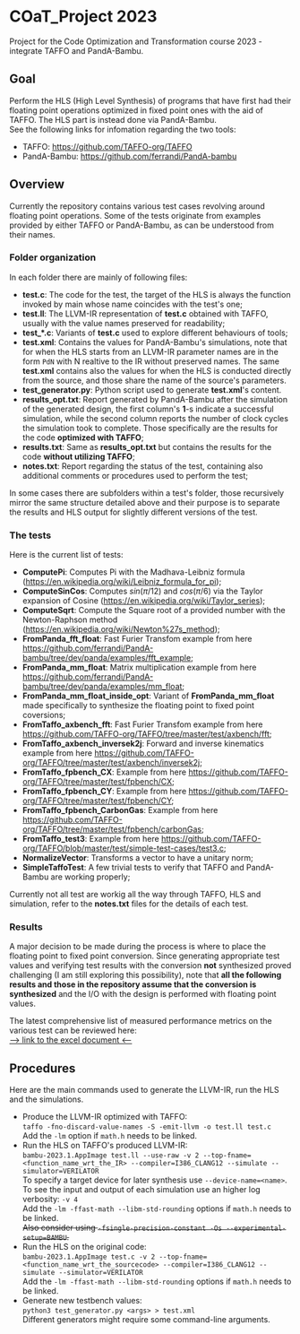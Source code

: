 # COaT_Project 2023
Project for the Code Optimization and Transformation course 2023 - integrate TAFFO and PandA-Bambu.

## Goal

Perform the HLS (High Level Synthesis) of programs that have first had their floating point operations optimized in fixed point ones with the aid of TAFFO. The HLS part is instead done via PandA-Bambu. <br>
See the following links for infomation regarding the two tools:
- TAFFO: https://github.com/TAFFO-org/TAFFO
- PandA-Bambu: https://github.com/ferrandi/PandA-bambu

## Overview

Currently the repository contains various test cases revolving around floating point operations. Some of the tests originate from examples provided by either TAFFO or PandA-Bambu, as can be understood from their names.

### Folder organization

In each folder there are mainly of following files:
- **test.c**: The code for the test, the target of the HLS is always the function invoked by main whose name coincides with the test's one;
- **test.ll**: The LLVM-IR representation of **test.c** obtained with TAFFO, usually with the value names preserved for readability;
- **test_*.c**: Variants of **test.c** used to explore different behaviours of tools;
- **test.xml**: Contains the values for PandA-Bambu's simulations, note that for when the HLS starts from an LLVM-IR parameter names are in the form `PdN` with N realtive to the IR without preserved names. The same **test.xml** contains also the values for when the HLS is conducted directly from the source, and those share the name of the source's parameters.
- **test_generator.py**: Python script used to generate **test.xml**'s content.
- **results_opt.txt**: Report generated by PandA-Bambu after the simulation of the generated design, the first column's **1**-s indicate a successful simulation, while the second column reports the number of clock cycles the simulation took to complete. Those specifically are the results for the code **optimized with TAFFO**;
- **results.txt**: Same as **results_opt.txt** but contains the results for the code **without utilizing TAFFO**;
- **notes.txt**: Report regarding the status of the test, containing also additional comments or procedures used to perform the test;

In some cases there are subfolders within a test's folder, those recursively mirror the same structure detailed above and their purpose is to separate the results and HLS output for slightly different versions of the test.

### The tests

Here is the current list of tests:

- **ComputePi**: Computes Pi with the Madhava-Leibniz formula (https://en.wikipedia.org/wiki/Leibniz_formula_for_pi);
- **ComputeSinCos**: Computes $sin(\pi/12)$ and $cos(\pi/6)$ via the Taylor expansion of Cosine (https://en.wikipedia.org/wiki/Taylor_series);
- **ComputeSqrt**: Compute the Square root of a provided number with the Newton-Raphson method (https://en.wikipedia.org/wiki/Newton%27s_method);
- **FromPanda_fft_float**: Fast Furier Transfom example from here https://github.com/ferrandi/PandA-bambu/tree/dev/panda/examples/fft_example;
- **FromPanda_mm_float**: Matrix multiplication example from here https://github.com/ferrandi/PandA-bambu/tree/dev/panda/examples/mm_float;
- **FromPanda_mm_float_inside_opt**: Variant of **FromPanda_mm_float** made specifically to synthesize the floating point to fixed point coversions;
- **FromTaffo_axbench_fft**: Fast Furier Transfom example from here https://github.com/TAFFO-org/TAFFO/tree/master/test/axbench/fft;
- **FromTaffo_axbench_inversek2j**: Forward and inverse kinematics example from here https://github.com/TAFFO-org/TAFFO/tree/master/test/axbench/inversek2j;
- **FromTaffo_fpbench_CX**: Example from here https://github.com/TAFFO-org/TAFFO/tree/master/test/fpbench/CX;
- **FromTaffo_fpbench_CY**: Example from here https://github.com/TAFFO-org/TAFFO/tree/master/test/fpbench/CY;
- **FromTaffo_fpbench_CarbonGas**: Example from here https://github.com/TAFFO-org/TAFFO/tree/master/test/fpbench/carbonGas;
- **FromTaffo_test3**: Example from here https://github.com/TAFFO-org/TAFFO/blob/master/test/simple-test-cases/test3.c;
- **NormalizeVector**: Transforms a vector to have a unitary norm;
- **SimpleTaffoTest**: A few trivial tests to verify that TAFFO and PandA-Bambu are working properly;

Currently not all test are workig all the way through TAFFO, HLS and simulation, refer to the **notes.txt** files for the details of each test.

### Results

A major decision to be made during the process is where to place the floating point to fixed point conversion. Since generating appropriate test values and verifying test results with the conversion **not** synthesized proved challenging (I am still exploring this possibility), note that **all the following results and those in the repository assume that the conversion is synthesized** and the I/O with the design is performed with floating point values. 

The latest comprehensive list of measured performance metrics on the various test can be reviewed here:<br>
[--> link to the excel document <--](https://polimi365-my.sharepoint.com/:x:/g/personal/10669641_polimi_it/EQ8R5ElhK_BKmf_rSk1-DioBY5HdXF9fdG_eAb6Fkf4CdQ?e=v3GLxB)

## Procedures

Here are the main commands used to generate the LLVM-IR, run the HLS and the simulations.

- Produce the LLVM-IR optimized with TAFFO:<br>
    `taffo -fno-discard-value-names -S -emit-llvm -o test.ll test.c`<br>
    Add the `-lm` option if `math.h` needs to be linked.
- Run the HLS on TAFFO's produced LLVM-IR:<br>
    `bambu-2023.1.AppImage test.ll --use-raw -v 2 --top-fname=<function_name_wrt_the_IR> --compiler=I386_CLANG12 --simulate --simulator=VERILATOR`<br>
    To specify a target device for later synthesis use `--device-name=<name>`.<br>
    To see the input and output of each simulation use an higher log verbosity: `-v 4`<br>
    Add the `-lm -ffast-math --libm-std-rounding` options if `math.h` needs to be linked.<br>
    ~~Also consider using `-fsingle-precision-constant -Os --experimental-setup=BAMBU`.~~
- Run the HLS on the original code:<br>
    `bambu-2023.1.AppImage test.c -v 2 --top-fname=<function_name_wrt_the_sourcecode> --compiler=I386_CLANG12 --simulate --simulator=VERILATOR`<br>
    Add the `-lm -ffast-math --libm-std-rounding` options if `math.h` needs to be linked.
- Generate new testbench values:<br>
    `python3 test_generator.py <args> > test.xml`<br>
    Different generators might require some command-line arguments.
